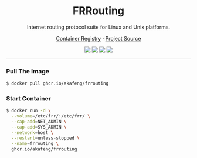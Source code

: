 <h1 align="center">FRRouting</h1>

<p align="center">Internet routing protocol suite for Linux and Unix platforms.</p>

<p align="center">
    <a href="https://ghcr.io/akafeng/frrouting">Container Registry</a> ·
    <a href="https://github.com/FRRouting/frr">Project Source</a>
</p>

<p align="center">
    <img src="https://img.shields.io/github/workflow/status/akafeng/docker-frrouting/Docker%20Build" />
    <img src="https://img.shields.io/github/last-commit/akafeng/docker-frrouting" />
    <img src="https://img.shields.io/github/v/release/akafeng/docker-frrouting" />
    <img src="https://img.shields.io/github/release-date/akafeng/docker-frrouting" />
</p>

---

### Pull The Image

```bash
$ docker pull ghcr.io/akafeng/frrouting
```

### Start Container

```bash
$ docker run -d \
  --volume=/etc/frr/:/etc/frr/ \
  --cap-add=NET_ADMIN \
  --cap-add=SYS_ADMIN \
  --network=host \
  --restart=unless-stopped \
  --name=frrouting \
  ghcr.io/akafeng/frrouting
```
